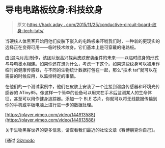 # 导电电路板纹身:科技纹身

> 原文:[https://hack aday . com/2015/11/25/conductive-circuit-board-纹身-tech-tats/](https://hackaday.com/2015/11/25/conductive-circuit-board-tattoos-tech-tats/)

当硬核人体黑客开始用他们皮肤下嵌入的电路板来吓唬我们时，一种新的更现实的选择正在变得可用——临时技术纹身。它们基本上是可穿戴的电路板。

由[混沌月亮]制作，该团队很高兴探索皮肤安装组件的未来——以临时纹身的形式与导电墨水相连。如果你还在想为什么，考虑一下这个。如果这些纹身可以被用作临时的健康传感器，与不同的生物统计数据打包在一起，那么“技术 tat”就可以在需要的时候应用，以监控特定的事情。

在他们的一个测试案例中，他们在皮肤上安装了一个连接到温度传感器和环境光传感器的 ATiny85。像这样一个简单的设备可以用来在手术后监测某人的生命体征，甚至可以用作健身追踪器。添加一个 BLE 芯片，你就可以将无线数据传输到你的手机或平板电脑上进行进一步的数据处理。

[https://player.vimeo.com/video/144913588](https://player.vimeo.com/video/144913588)

关于生物黑客世界的更多信息，请查看我们最近的社论文章《赛博朋克你自己》。

[通过 [Gizmodo](http://gizmodo.com/circuit-board-tattoos-that-actually-work-will-make-your-1744403982)